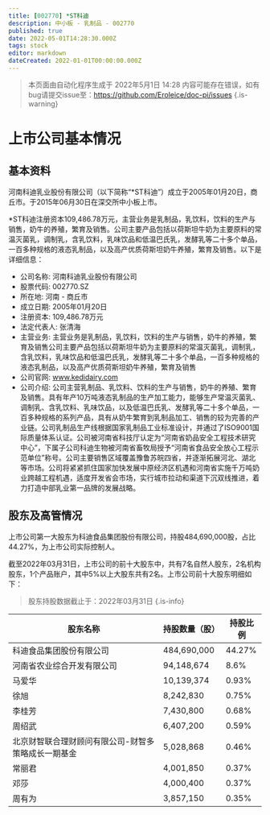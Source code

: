 ```yaml
---
title: [002770] *ST科迪
description: 中小板 - 乳制品 - 002770
published: true
date: 2022-05-01T14:28:30.000Z
tags: stock
editor: markdown
dateCreated: 2022-01-01T00:00:00.000Z
---
```


> 本页面由自动化程序生成于 2022年5月1日 14:28
> 内容可能存在错误，如有bug请提交issue至：https://github.com/Eroleice/doc-pi/issues
{.is-warning}

# 上市公司基本情况

## 基本资料

河南科迪乳业股份有限公司（以下简称“*ST科迪”）成立于2005年01月20日，商丘市。于2015年06月30日在深交所中小板上市。

*ST科迪注册资本109,486.78万元，主营业务是乳制品，乳饮料，饮料的生产与销售，奶牛的养殖，繁育及销售。公司主要产品包括以荷斯坦牛奶为主要原料的常温灭菌乳，调制乳，含乳饮料，乳味饮品和低温巴氏乳，发酵乳等二十多个单品，一百多种规格的液态乳制品，以及高产优质荷斯坦奶牛养殖，繁育及销售。以下是详细信息：

- 公司名称: 河南科迪乳业股份有限公司
- 股票代码: 002770.SZ
- 所在地: 河南 - 商丘市
- 成立日期: 2005年01月20日
- 注册资本: 109,486.78万元
- 法定代表人: 张清海
- 主营业务: 主营业务是乳制品，乳饮料，饮料的生产与销售，奶牛的养殖，繁育及销售公司主要产品包括以荷斯坦牛奶为主要原料的常温灭菌乳，调制乳，含乳饮料，乳味饮品和低温巴氏乳，发酵乳等二十多个单品，一百多种规格的液态乳制品，以及高产优质荷斯坦奶牛养殖，繁育及销售
- 公司官网: www.kedidairy.com
- 公司介绍: 公司主营乳制品、乳饮料、饮料的生产与销售，奶牛的养殖、繁育及销售。具有年产10万吨液态乳制品的生产加工能力，能够生产常温灭菌乳、调制乳、含乳饮料、乳味饮品，以及低温巴氏乳、发酵乳等二十多个单品，一百多种规格的系列产品，具有从奶牛繁育到乳制品加工、销售的较为完善的产业链。公司乳制品生产线根据国家乳制品工业标准设计，并通过了ISO9001国际质量体系认证。公司被河南省科技厅认定为“河南省奶品安全工程技术研究中心”，下属子公司科迪生物被河南省畜牧局授予“河南省食品安全放心工程示范单位”称号。公司主要销售区域覆盖豫鲁苏皖四省，并逐渐拓展河北、湖北等市场。公司将紧紧抓住国家加快发展中原经济区机遇和河南省实施千万吨奶业跨越工程机遇，适度开发省会市场，实行城市拉动和渠道下沉双线推进，着力打造中部乳业第一品牌的发展战略。


## 股东及高管情况

上市公司第一大股东为科迪食品集团股份有限公司，持股484,690,000股，占比44.27%，为上市公司实际控制人。

截至2022年03月31日，上市公司的前十大股东中，共有7名自然人股东，2名机构股东，1个产品账户，其中5%以上大股东共有2名。上市公司前十大股东明细如下：

> 股东持股数据截止于：2022年03月31日
{.is-info}

| 股东名称 | 持股数量（股） | 持股比例 |
| --- | --- | --- |
| 科迪食品集团股份有限公司 | 484,690,000 | 44.27% |
| 河南省农业综合开发有限公司 | 94,148,674 | 8.6% |
| 马爱华 | 10,139,374 | 0.93% |
| 徐旭 | 8,242,830 | 0.75% |
| 李桂芳 | 7,430,800 | 0.68% |
| 周绍武 | 6,407,200 | 0.59% |
| 北京财智联合理财顾问有限公司-财智多策略成长一期基金 | 5,028,868 | 0.46% |
| 常丽君 | 4,001,850 | 0.37% |
| 邓莎 | 4,000,400 | 0.37% |
| 周有为 | 3,857,150 | 0.35% |




